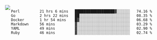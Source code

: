 

<a href="https://github.com/anuraghazra/github-readme-stats">
  <img align="left" src="https://github-readme-stats.vercel.app/api?username=kfly8&count_private=true&show_icons=true&theme=calm" />
</a>


<!--START_SECTION:waka-->

```text
Perl         21 hrs 6 mins   ██████████████████▓░░░░░░   74.16 %
Go           2 hrs 22 mins   ██░░░░░░░░░░░░░░░░░░░░░░░   08.35 %
Docker       1 hr 54 mins    █▓░░░░░░░░░░░░░░░░░░░░░░░   06.68 %
Markdown     56 mins         ▓░░░░░░░░░░░░░░░░░░░░░░░░   03.29 %
YAML         49 mins         ▓░░░░░░░░░░░░░░░░░░░░░░░░   02.90 %
Ruby         46 mins         ▓░░░░░░░░░░░░░░░░░░░░░░░░   02.74 %
```

<!--END_SECTION:waka-->
